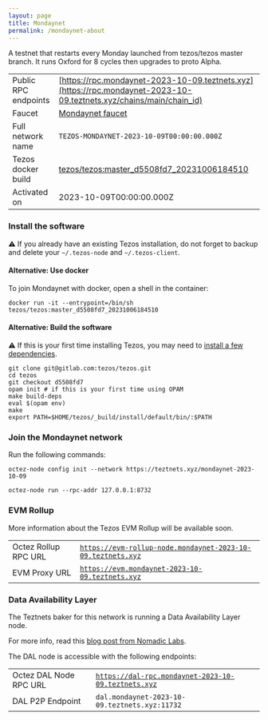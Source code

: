 ```yaml
---
layout: page
title: Mondaynet
permalink: /mondaynet-about
---
```


A testnet that restarts every Monday launched from tezos/tezos master branch. It runs Oxford for 8 cycles then upgrades to proto Alpha.

| | |
|-------|---------------------|
| Public RPC endpoints | [https://rpc.mondaynet-2023-10-09.teztnets.xyz](https://rpc.mondaynet-2023-10-09.teztnets.xyz/chains/main/chain_id)<br/> |
| Faucet | [Mondaynet faucet](https://faucet.mondaynet-2023-10-09.teztnets.xyz) |
| Full network name | `TEZOS-MONDAYNET-2023-10-09T00:00:00.000Z` |
| Tezos docker build | [tezos/tezos:master_d5508fd7_20231006184510](https://hub.docker.com/r/tezos/tezos/tags?page=1&ordering=last_updated&name=master_d5508fd7_20231006184510) |
| Activated on | 2023-10-09T00:00:00.000Z |





### Install the software

⚠️  If you already have an existing Tezos installation, do not forget to backup and delete your `~/.tezos-node` and `~/.tezos-client`.



#### Alternative: Use docker

To join Mondaynet with docker, open a shell in the container:

```
docker run -it --entrypoint=/bin/sh tezos/tezos:master_d5508fd7_20231006184510
```

#### Alternative: Build the software

⚠️  If this is your first time installing Tezos, you may need to [install a few dependencies](https://tezos.gitlab.io/introduction/howtoget.html#setting-up-the-development-environment-from-scratch).

```
git clone git@gitlab.com:tezos/tezos.git
cd tezos
git checkout d5508fd7
opam init # if this is your first time using OPAM
make build-deps
eval $(opam env)
make
export PATH=$HOME/tezos/_build/install/default/bin/:$PATH
```

### Join the Mondaynet network

Run the following commands:

```
octez-node config init --network https://teztnets.xyz/mondaynet-2023-10-09

octez-node run --rpc-addr 127.0.0.1:8732
```


### EVM Rollup

More information about the Tezos EVM Rollup will be available soon.

| | |
|-------|---------------------|
| Octez Rollup RPC URL | [`https://evm-rollup-node.mondaynet-2023-10-09.teztnets.xyz`](https://evm-rollup-node.mondaynet-2023-10-09.teztnets.xyz/global/block/head) |
| EVM Proxy URL | [`https://evm.mondaynet-2023-10-09.teztnets.xyz`](https://evm.mondaynet-2023-10-09.teztnets.xyz) |




### Data Availability Layer

The Teztnets baker for this network is running a Data Availability Layer node.

For more info, read this [blog post from Nomadic Labs](https://research-development.nomadic-labs.com/data-availability-layer-tezos.html).

The DAL node is accessible with the following endpoints:

| | |
|-------|---------------------|
| Octez DAL Node RPC URL | [`https://dal-rpc.mondaynet-2023-10-09.teztnets.xyz`](https://dal-rpc.mondaynet-2023-10-09.teztnets.xyz) |
| DAL P2P Endpoint | `dal.mondaynet-2023-10-09.teztnets.xyz:11732` |





